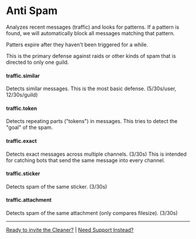 
# Anti Spam

Analyzes recent messages (traffic) and looks for patterns.
If a pattern is found, we will automatically block all messages matching that pattern.

Patters expire after they haven't been triggered for a while.

This is the primary defense against raids or other kinds of spam that is directed to only one guild.


#### traffic.similar

Detects similar messages. This is the most basic defense. (5/30s/user, 12/30s/guild)


#### traffic.token

Detects repeating parts ("tokens") in messages.
This tries to detect the "goal" of the spam.


#### traffic.exact

Detects exact messages across multiple channels. (3/30s)
This is intended for catching bots that send the same message into every channel.


#### traffic.sticker

Detects spam of the same sticker. (3/30s)


#### traffic.attachment

Detects spam of the same attachment (only compares filesize).  (3/30s)


---

[Ready to invite the Cleaner?](/dash/) | [Need Support Instead?](/discord)
